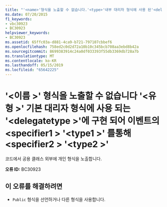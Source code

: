 ```yaml
---
title: "'<name>'형식을 노출할 수 없습니다.'<type>'내부 대리자 형식에 사용 된'<delegatetype>'에 구현 되어 이벤트의 <specifier1> '<type1>'를 통해 <specifier2> '<type2>'"
ms.date: 07/20/2015
f1_keywords:
- vbc30923
- BC30923
helpviewer_keywords:
- BC30923
ms.assetid: 65ffc03a-d881-4ca9-b721-797107cbbef6
ms.openlocfilehash: 758ed2c0d2d72a10b10c345bcb708aa3ebd8b42a
ms.sourcegitcommit: 8699383914c24a0df033393f55db3369db728a7b
ms.translationtype: MT
ms.contentlocale: ko-KR
ms.lasthandoff: 05/15/2019
ms.locfileid: "65642225"
---
```

# <a name="name-cannot-expose-type-type-used-in-the-underlying-delegate-type-delegatetype-of-the-event-it-is-implementing-to-specifier1-type1-through-specifier2-type2"></a>'\<이름 >' 형식을 노출할 수 없습니다 '\<유형 >' 기본 대리자 형식에 사용 되는 '\<delegatetype >'에 구현 되어 이벤트의 \<specifier1 > '\<type1 >' 를통해\<specifier2 > '\<type2 >'
코드에서 공용 클래스 외부에 개인 형식을 노출합니다.  
  
 **오류 ID:** BC30923  
  
## <a name="to-correct-this-error"></a>이 오류를 해결하려면  
  
- `Public` 형식을 선언하거나 다른 형식을 사용합니다.
